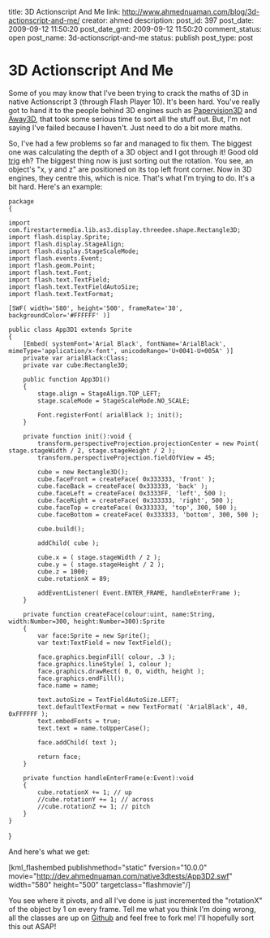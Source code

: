 title: 3D Actionscript And Me
link: http://www.ahmednuaman.com/blog/3d-actionscript-and-me/
creator: ahmed
description: 
post_id: 397
post_date: 2009-09-12 11:50:20
post_date_gmt: 2009-09-12 11:50:20
comment_status: open
post_name: 3d-actionscript-and-me
status: publish
post_type: post

# 3D Actionscript And Me

Some of you may know that I've been trying to crack the maths of 3D in native Actionscript 3 (through Flash Player 10). It's been hard. You've really got to hand it to the people behind 3D engines such as [Papervision3D](http://papervision3d.org) and [Away3D](http://away3d.com), that took some serious time to sort all the stuff out. But, I'm not saying I've failed because I haven't. Just need to do a bit more maths. 

So, I've had a few problems so far and managed to fix them. The biggest one was calculating the depth of a 3D object and I got through it! Good old [trig](http://en.wikipedia.org/wiki/Trigonometry) eh? The biggest thing now is just sorting out the rotation. You see, an object's "x, y and z" are positioned on its top left front corner. Now in 3D engines, they centre this, which is nice. That's what I'm trying to do. It's a bit hard. Here's an example: 

	package 
	{ 
	
	import com.firestartermedia.lib.as3.display.threedee.shape.Rectangle3D; 
	import flash.display.Sprite; 
	import flash.display.StageAlign; 
	import flash.display.StageScaleMode; 
	import flash.events.Event; 
	import flash.geom.Point; 
	import flash.text.Font; 
	import flash.text.TextField; 
	import flash.text.TextFieldAutoSize; 
	import flash.text.TextFormat; 
	
	[SWF( width='580', height='500', frameRate='30', backgroundColor='#FFFFFF' )] 
	
	public class App3D1 extends Sprite 
	{ 
		[Embed( systemFont='Arial Black', fontName='ArialBlack', mimeType='application/x-font', unicodeRange='U+0041-U+005A' )] 
		private var arialBlack:Class; 
		private var cube:Rectangle3D; 
		
		public function App3D1() 
		{ 
			stage.align = StageAlign.TOP_LEFT; 
			stage.scaleMode = StageScaleMode.NO_SCALE; 
			
			Font.registerFont( arialBlack ); init(); 
		} 
		
		private function init():void { 
			transform.perspectiveProjection.projectionCenter = new Point( stage.stageWidth / 2, stage.stageHeight / 2 ); 
			transform.perspectiveProjection.fieldOfView = 45; 
			
			cube = new Rectangle3D(); 
			cube.faceFront = createFace( 0x333333, 'front' ); 
			cube.faceBack = createFace( 0x333333, 'back' ); 
			cube.faceLeft = createFace( 0x3333FF, 'left', 500 ); 
			cube.faceRight = createFace( 0x333333, 'right', 500 ); 
			cube.faceTop = createFace( 0x333333, 'top', 300, 500 ); 
			cube.faceBottom = createFace( 0x333333, 'bottom', 300, 500 ); 
			
			cube.build(); 
			
			addChild( cube ); 
			
			cube.x = ( stage.stageWidth / 2 ); 
			cube.y = ( stage.stageHeight / 2 ); 
			cube.z = 1000; 
			cube.rotationX = 89; 
			
			addEventListener( Event.ENTER_FRAME, handleEnterFrame ); 
		} 
		
		private function createFace(colour:uint, name:String, width:Number=300, height:Number=300):Sprite 
		{ 
			var face:Sprite = new Sprite(); 
			var text:TextField = new TextField(); 
			
			face.graphics.beginFill( colour, .3 ); 
			face.graphics.lineStyle( 1, colour ); 
			face.graphics.drawRect( 0, 0, width, height ); 
			face.graphics.endFill(); 
			face.name = name; 
			
			text.autoSize = TextFieldAutoSize.LEFT; 
			text.defaultTextFormat = new TextFormat( 'ArialBlack', 40, 0xFFFFFF ); 
			text.embedFonts = true; 
			text.text = name.toUpperCase(); 
			
			face.addChild( text ); 
			
			return face; 
		} 
		
		private function handleEnterFrame(e:Event):void 
		{ 
			cube.rotationX += 1; // up 
			//cube.rotationY += 1; // across 
			//cube.rotationZ += 1; // pitch 
		} 
	} 
}

And here's what we get: 

[kml_flashembed publishmethod="static" fversion="10.0.0" movie="http://dev.ahmednuaman.com/native3dtests/App3D2.swf" width="580" height="500" targetclass="flashmovie"/]

You see where it pivots, and all I've done is just incremented the "rotationX" of the object by 1 on every frame. Tell me what you think I'm doing wrong, all the classes are up on [Github](http://github.com/ahmednuaman/as3) and feel free to fork me! I'll hopefully sort this out ASAP!